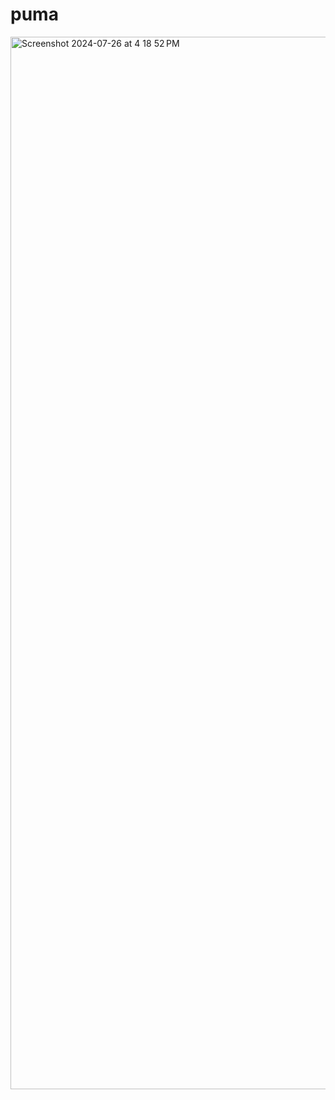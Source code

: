 # puma

<img width="1684" alt="Screenshot 2024-07-26 at 4 18 52 PM" src="https://github.com/user-attachments/assets/41e50ec2-265f-40be-9ca9-a0e5e427d347">
